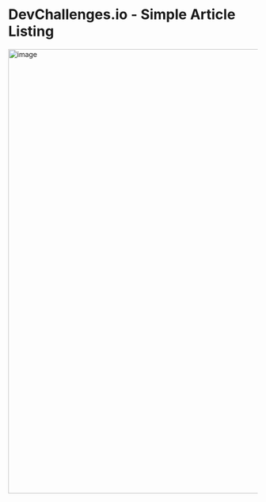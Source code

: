 # DevChallenges.io - Simple Article Listing

<img width="1908" height="898" alt="image" src="https://github.com/user-attachments/assets/4362b2aa-0db5-48e3-8d24-a871bc508cd1" />
